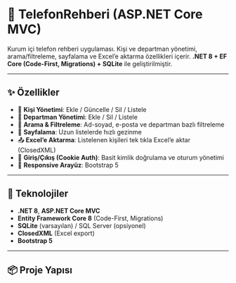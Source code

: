 # 📒 TelefonRehberi (ASP.NET Core MVC)

Kurum içi telefon rehberi uygulaması. Kişi ve departman yönetimi, arama/filtreleme, sayfalama ve Excel’e aktarma özellikleri içerir. **.NET 8 + EF Core (Code-First, Migrations) + SQLite** ile geliştirilmiştir.


---

## ✨ Özellikler

- 👤 **Kişi Yönetimi**: Ekle / Güncelle / Sil / Listele  
- 🏢 **Departman Yönetimi**: Ekle / Sil / Listele  
- 🔎 **Arama & Filtreleme**: Ad-soyad, e-posta ve departman bazlı filtreleme  
- 📄 **Sayfalama**: Uzun listelerde hızlı gezinme  
- 📤 **Excel’e Aktarma**: Listelenen kişileri tek tıkla Excel’e aktar (ClosedXML)  
- 🔐 **Giriş/Çıkış (Cookie Auth)**: Basit kimlik doğrulama ve oturum yönetimi  
- 🎨 **Responsive Arayüz**: Bootstrap 5

---

## 🧰 Teknolojiler

- **.NET 8**, **ASP.NET Core MVC**
- **Entity Framework Core 8** (Code-First, Migrations)
- **SQLite** (varsayılan) / SQL Server (opsiyonel)
- **ClosedXML** (Excel export)
- **Bootstrap 5**

---

## 📦 Proje Yapısı

